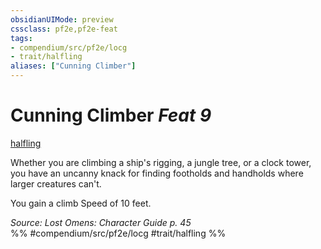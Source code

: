 ```yaml
---
obsidianUIMode: preview
cssclass: pf2e,pf2e-feat
tags:
- compendium/src/pf2e/locg
- trait/halfling
aliases: ["Cunning Climber"]
---
```

# Cunning Climber  *Feat 9*  
[halfling](/rules/traits/halfling.md)  


Whether you are climbing a ship's rigging, a jungle tree, or a clock tower, you have an uncanny knack for finding footholds and handholds where larger creatures can't.

You gain a climb Speed of 10 feet.

*Source: Lost Omens: Character Guide p. 45*  
%% #compendium/src/pf2e/locg #trait/halfling %%